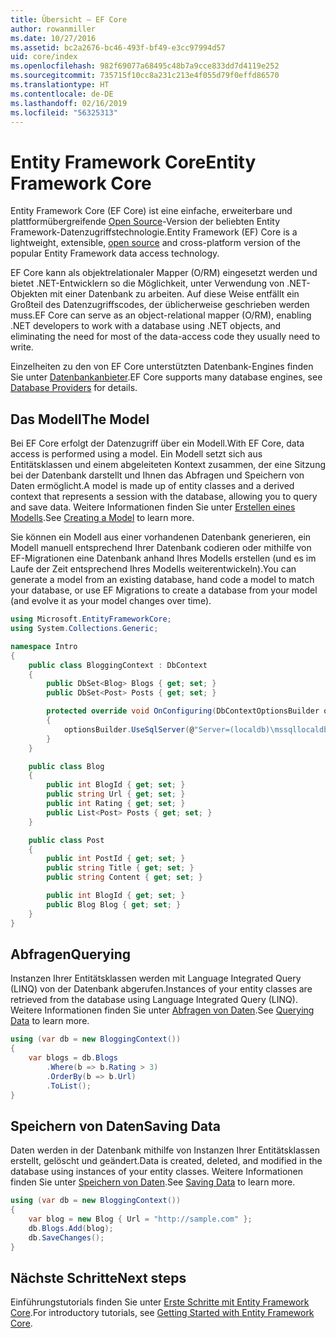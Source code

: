 ```yaml
---
title: Übersicht – EF Core
author: rowanmiller
ms.date: 10/27/2016
ms.assetid: bc2a2676-bc46-493f-bf49-e3cc97994d57
uid: core/index
ms.openlocfilehash: 982f69077a68495c48b7a9cce833dd7d4119e252
ms.sourcegitcommit: 735715f10cc8a231c213e4f055d79f0effd86570
ms.translationtype: HT
ms.contentlocale: de-DE
ms.lasthandoff: 02/16/2019
ms.locfileid: "56325313"
---
```

# <a name="entity-framework-core"></a><span data-ttu-id="9c7bb-102">Entity Framework Core</span><span class="sxs-lookup"><span data-stu-id="9c7bb-102">Entity Framework Core</span></span>

<span data-ttu-id="9c7bb-103">Entity Framework Core (EF Core) ist eine einfache, erweiterbare und plattformübergreifende [Open Source](https://github.com/aspnet/EntityFrameworkCore)-Version der beliebten Entity Framework-Datenzugriffstechnologie.</span><span class="sxs-lookup"><span data-stu-id="9c7bb-103">Entity Framework (EF) Core is a lightweight, extensible, [open source](https://github.com/aspnet/EntityFrameworkCore) and cross-platform version of the popular Entity Framework data access technology.</span></span>

<span data-ttu-id="9c7bb-104">EF Core kann als objektrelationaler Mapper (O/RM) eingesetzt werden und bietet .NET-Entwicklern so die Möglichkeit, unter Verwendung von .NET-Objekten mit einer Datenbank zu arbeiten. Auf diese Weise entfällt ein Großteil des Datenzugriffscodes, der üblicherweise geschrieben werden muss.</span><span class="sxs-lookup"><span data-stu-id="9c7bb-104">EF Core can serve as an object-relational mapper (O/RM), enabling .NET developers to work with a database using .NET objects, and eliminating the need for most of the data-access code they usually need to write.</span></span>

<span data-ttu-id="9c7bb-105">Einzelheiten zu den von EF Core unterstützten Datenbank-Engines finden Sie unter [Datenbankanbieter](providers/index.md).</span><span class="sxs-lookup"><span data-stu-id="9c7bb-105">EF Core supports many database engines, see [Database Providers](providers/index.md) for details.</span></span>

## <a name="the-model"></a><span data-ttu-id="9c7bb-106">Das Modell</span><span class="sxs-lookup"><span data-stu-id="9c7bb-106">The Model</span></span>

<span data-ttu-id="9c7bb-107">Bei EF Core erfolgt der Datenzugriff über ein Modell.</span><span class="sxs-lookup"><span data-stu-id="9c7bb-107">With EF Core, data access is performed using a model.</span></span> <span data-ttu-id="9c7bb-108">Ein Modell setzt sich aus Entitätsklassen und einem abgeleiteten Kontext zusammen, der eine Sitzung bei der Datenbank darstellt und Ihnen das Abfragen und Speichern von Daten ermöglicht.</span><span class="sxs-lookup"><span data-stu-id="9c7bb-108">A model is made up of entity classes and a derived context that represents a session with the database, allowing you to query and save data.</span></span> <span data-ttu-id="9c7bb-109">Weitere Informationen finden Sie unter [Erstellen eines Modells](modeling/index.md).</span><span class="sxs-lookup"><span data-stu-id="9c7bb-109">See [Creating a Model](modeling/index.md) to learn more.</span></span>

<span data-ttu-id="9c7bb-110">Sie können ein Modell aus einer vorhandenen Datenbank generieren, ein Modell manuell entsprechend Ihrer Datenbank codieren oder mithilfe von EF-Migrationen eine Datenbank anhand Ihres Modells erstellen (und es im Laufe der Zeit entsprechend Ihres Modells weiterentwickeln).</span><span class="sxs-lookup"><span data-stu-id="9c7bb-110">You can generate a model from an existing database, hand code a model to match your database, or use EF Migrations to create a database from your model (and evolve it as your model changes over time).</span></span>

``` csharp
using Microsoft.EntityFrameworkCore;
using System.Collections.Generic;

namespace Intro
{
    public class BloggingContext : DbContext
    {
        public DbSet<Blog> Blogs { get; set; }
        public DbSet<Post> Posts { get; set; }

        protected override void OnConfiguring(DbContextOptionsBuilder optionsBuilder)
        {
            optionsBuilder.UseSqlServer(@"Server=(localdb)\mssqllocaldb;Database=MyDatabase;Trusted_Connection=True;");
        }
    }

    public class Blog
    {
        public int BlogId { get; set; }
        public string Url { get; set; }
        public int Rating { get; set; }
        public List<Post> Posts { get; set; }
    }

    public class Post
    {
        public int PostId { get; set; }
        public string Title { get; set; }
        public string Content { get; set; }

        public int BlogId { get; set; }
        public Blog Blog { get; set; }
    }
}
```

## <a name="querying"></a><span data-ttu-id="9c7bb-111">Abfragen</span><span class="sxs-lookup"><span data-stu-id="9c7bb-111">Querying</span></span>

<span data-ttu-id="9c7bb-112">Instanzen Ihrer Entitätsklassen werden mit Language Integrated Query (LINQ) von der Datenbank abgerufen.</span><span class="sxs-lookup"><span data-stu-id="9c7bb-112">Instances of your entity classes are retrieved from the database using Language Integrated Query (LINQ).</span></span> <span data-ttu-id="9c7bb-113">Weitere Informationen finden Sie unter [Abfragen von Daten](querying/index.md).</span><span class="sxs-lookup"><span data-stu-id="9c7bb-113">See [Querying Data](querying/index.md) to learn more.</span></span>

``` csharp
using (var db = new BloggingContext())
{
    var blogs = db.Blogs
        .Where(b => b.Rating > 3)
        .OrderBy(b => b.Url)
        .ToList();
}
```

## <a name="saving-data"></a><span data-ttu-id="9c7bb-114">Speichern von Daten</span><span class="sxs-lookup"><span data-stu-id="9c7bb-114">Saving Data</span></span>

<span data-ttu-id="9c7bb-115">Daten werden in der Datenbank mithilfe von Instanzen Ihrer Entitätsklassen erstellt, gelöscht und geändert.</span><span class="sxs-lookup"><span data-stu-id="9c7bb-115">Data is created, deleted, and modified in the database using instances of your entity classes.</span></span> <span data-ttu-id="9c7bb-116">Weitere Informationen finden Sie unter [Speichern von Daten](saving/index.md).</span><span class="sxs-lookup"><span data-stu-id="9c7bb-116">See [Saving Data](saving/index.md) to learn more.</span></span>

``` csharp
using (var db = new BloggingContext())
{
    var blog = new Blog { Url = "http://sample.com" };
    db.Blogs.Add(blog);
    db.SaveChanges();
}
```

## <a name="next-steps"></a><span data-ttu-id="9c7bb-117">Nächste Schritte</span><span class="sxs-lookup"><span data-stu-id="9c7bb-117">Next steps</span></span>

<span data-ttu-id="9c7bb-118">Einführungstutorials finden Sie unter [Erste Schritte mit Entity Framework Core](get-started/index.md).</span><span class="sxs-lookup"><span data-stu-id="9c7bb-118">For introductory tutorials, see [Getting Started with Entity Framework Core](get-started/index.md).</span></span>

